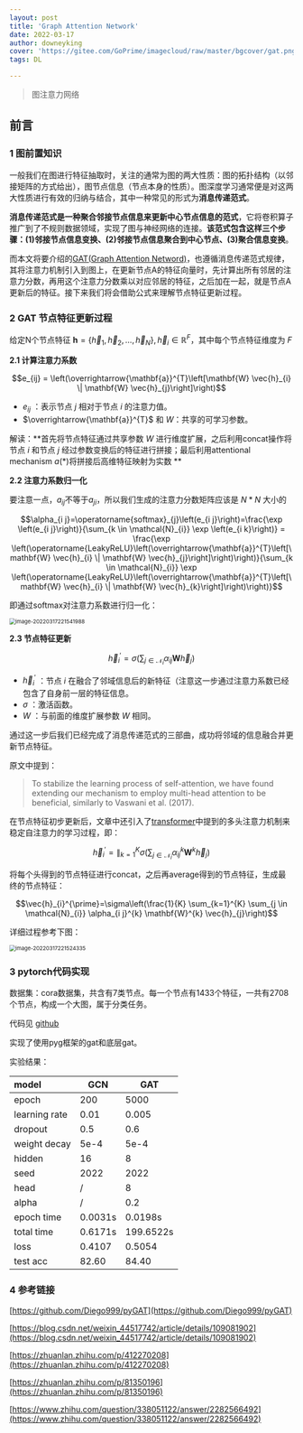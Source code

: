 ```yaml
---
layout: post
title: 'Graph Attention Network'
date: 2022-03-17
author: downeyking
cover: 'https://gitee.com/GoPrime/imagecloud/raw/master/bgcover/gat.png'
tags: DL

---
```


> 图注意力网络

## 前言

### 1 图前置知识

一般我们在图进行特征抽取时，关注的通常为图的两大性质：图的拓扑结构（以邻接矩阵的方式给出），图节点信息（节点本身的性质）。图深度学习通常便是对这两大性质进行有效的归纳与结合，其中一种常见的形式为**消息传递范式**。

**消息传递范式是一种聚合邻接节点信息来更新中心节点信息的范式**，它将卷积算子推广到了不规则数据领域，实现了图与神经网络的连接。**该范式包含这样三个步骤：(1)邻接节点信息变换、(2)邻接节点信息聚合到中心节点、(3)聚合信息变换**。

而本文将要介绍的[GAT(Graph Attention Netword)](https://arxiv.org/abs/1710.10903)，也遵循消息传递范式规律，其将注意力机制引入到图上，在更新节点A的特征向量时，先计算出所有邻居的注意力分数，再用这个注意力分数乘以对应邻居的特征，之后加在一起，就是节点A更新后的特征。接下来我们将会借助公式来理解节点特征更新过程。

### **2 GAT 节点特征更新过程**

给定N个节点特征 $\mathbf{h}=\left\{\vec{h}_{1}, \vec{h}_{2}, \ldots, \vec{h}_{N}\right\}, \vec{h}_{i} \in \mathbb{R}^{F}$，其中每个节点特征维度为 $F$

**2.1 计算注意力系数**

$$e_{ij} = \left(\overrightarrow{\mathbf{a}}^{T}\left[\mathbf{W} \vec{h}_{i} \| \mathbf{W} \vec{h}_{j}\right]\right)$$

- $e_{ij}$ ：表示节点 $j$ 相对于节点 $i$ 的注意力值。
- $\overrightarrow{\mathbf{a}}^{T}$ 和  $W$：共享的可学习参数。

解读：**首先将节点特征通过共享参数 $W$ 进行维度扩展，之后利用concat操作将节点 $i$ 和节点 $j$ 经过参数变换后的特征进行拼接；最后利用attentional mechanism $a(*)$将拼接后高维特征映射为实数 **

**2.2 注意力系数归一化**

要注意一点，$a_{ij}$不等于$a_{ji}$，所以我们生成的注意力分数矩阵应该是 $N*N$ 大小的

$$\alpha_{i j}=\operatorname{softmax}_{j}\left(e_{i j}\right)=\frac{\exp \left(e_{i j}\right)}{\sum_{k \in \mathcal{N}_{i}} \exp \left(e_{i k}\right)} = \frac{\exp \left(\operatorname{LeakyReLU}\left(\overrightarrow{\mathbf{a}}^{T}\left[\mathbf{W} \vec{h}_{i} \| \mathbf{W} \vec{h}_{j}\right]\right)\right)}{\sum_{k \in \mathcal{N}_{i}} \exp \left(\operatorname{LeakyReLU}\left(\overrightarrow{\mathbf{a}}^{T}\left[\mathbf{W} \vec{h}_{i} \| \mathbf{W} \vec{h}_{k}\right]\right)\right)}$$

即通过softmax对注意力系数进行归一化：

<img src="https://gitee.com/GoPrime/imagecloud/raw/master/img/image-20220317221541988.png" alt="image-20220317221541988" style="zoom:67%;" />

**2.3 节点特征更新**

$$\vec{h}_{i}^{\prime}=\sigma\left(\sum_{j \in \mathcal{N}_{i}} \alpha_{i j} \mathbf{W} \vec{h}_{j}\right)$$

- $\vec{h}_{i}^{\prime}$ ：节点 $i$ 在融合了邻域信息后的新特征（注意这一步通过注意力系数已经包含了自身前一层的特征信息。
- $\sigma$ ：激活函数。
- $W$ ：与前面的维度扩展参数 $W$ 相同。

通过这一步后我们已经完成了消息传递范式的三部曲，成功将邻域的信息融合并更新节点特征。

原文中提到：

> To stabilize the learning process of self-attention, we have found extending our mechanism to employ multi-head attention to be beneficial, similarly to Vaswani et al. (2017). 

在节点特征初步更新后，文章中还引入了[transformer](https://arxiv.org/abs/1706.03762)中提到的多头注意力机制来稳定自注意力的学习过程，即：

$$\vec{h}_{i}^{\prime}=\|_{k=1}^{K} \sigma\left(\sum_{j \in \mathcal{N}_{i}} \alpha_{i j}^{k} \mathbf{W}^{k} \vec{h}_{j}\right)$$

将每个头得到的节点特征进行concat，之后再average得到的节点特征，生成最终的节点特征：

$$\vec{h}_{i}^{\prime}=\sigma\left(\frac{1}{K} \sum_{k=1}^{K} \sum_{j \in \mathcal{N}_{i}} \alpha_{i j}^{k} \mathbf{W}^{k} \vec{h}_{j}\right)$$

详细过程参考下图：

<img src="https://gitee.com/GoPrime/imagecloud/raw/master/img/image-20220317221524335.png" alt="image-20220317221524335" style="zoom:67%;" />

### **3 pytorch代码实现**

数据集：cora数据集，共含有7类节点。每一个节点有1433个特征，一共有2708个节点，构成一个大图，属于分类任务。

代码见 [github](https://github.com/downeykking/graph)

实现了使用pyg框架的gat和底层gat。

实验结果：

| model         | GCN     | GAT       |
| :------------ | ------- | --------- |
| epoch         | 200     | 5000      |
| learning rate | 0.01    | 0.005     |
| dropout       | 0.5     | 0.6       |
| weight decay  | 5e-4    | 5e-4      |
| hidden        | 16      | 8         |
| seed          | 2022    | 2022      |
| head          | /       | 8         |
| alpha         | /       | 0.2       |
| epoch time    | 0.0031s | 0.0198s   |
| total time    | 0.6171s | 199.6522s |
| loss          | 0.4107  | 0.5054    |
| test acc      | 82.60   | 84.40     |

### **4 参考链接**

[https://github.com/Diego999/pyGAT](https://github.com/Diego999/pyGAT)

[https://blog.csdn.net/weixin_44517742/article/details/109081902](https://blog.csdn.net/weixin_44517742/article/details/109081902)

[https://zhuanlan.zhihu.com/p/412270208](https://zhuanlan.zhihu.com/p/412270208)

[https://zhuanlan.zhihu.com/p/81350196](https://zhuanlan.zhihu.com/p/81350196)

[https://www.zhihu.com/question/338051122/answer/2282566492](https://www.zhihu.com/question/338051122/answer/2282566492)